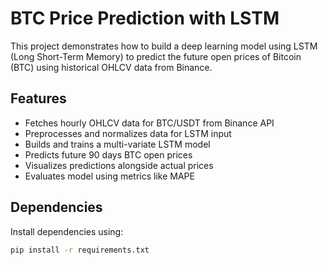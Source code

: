 # BTC Price Prediction with LSTM

This project demonstrates how to build a deep learning model using LSTM (Long Short-Term Memory) to predict the future open prices of Bitcoin (BTC) using historical OHLCV data from Binance.

## Features

- Fetches hourly OHLCV data for BTC/USDT from Binance API
- Preprocesses and normalizes data for LSTM input
- Builds and trains a multi-variate LSTM model
- Predicts future 90 days BTC open prices
- Visualizes predictions alongside actual prices
- Evaluates model using metrics like MAPE

## Dependencies

Install dependencies using:

```bash
pip install -r requirements.txt
```
